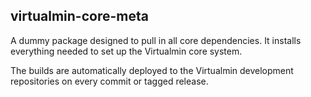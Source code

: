 ## virtualmin-core-meta

A dummy package designed to pull in all core dependencies. It installs
everything needed to set up the Virtualmin core system.

The builds are automatically deployed to the Virtualmin development repositories
on every commit or tagged release.
